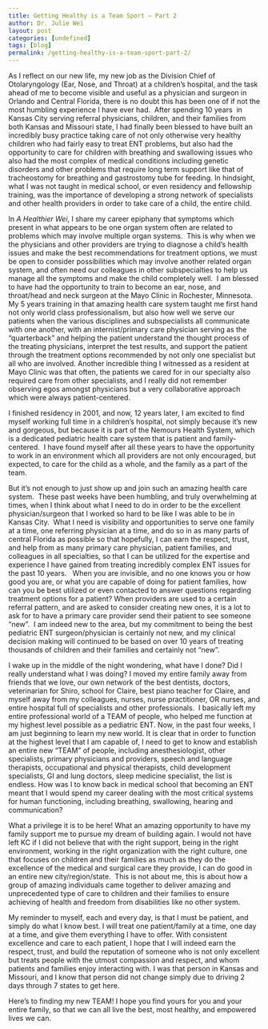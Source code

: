 ```yaml
---
title: Getting Healthy is a Team Sport – Part 2
author: Dr. Julie Wei
layout: post
categories: [undefined]
tags: [blog]
permalink: /getting-healthy-is-a-team-sport-part-2/
---
```

As I reflect on our new life, my new job as the Division Chief of Otolaryngology (Ear, Nose, and Throat) at a children’s hospital, and the task ahead of me to become visible and useful as a physician and surgeon in Orlando and Central Florida, there is no doubt this has been one of if not the most humbling experience I have ever had.  After spending 10 years  in Kansas City serving referral physicians, children, and their families from both Kansas and Missouri state, I had finally been blessed to have built an incredibly busy practice taking care of not only otherwise very healthy children who had fairly easy to treat ENT problems, but also had the opportunity to care for children with breathing and swallowing issues who also had the most complex of medical conditions including genetic disorders and other problems that require long term support like that of tracheostomy for breathing and gastrostomy tube for feeding. In hindsight, what I was not taught in medical school, or even residency and fellowship training, was the importance of developing a strong network of specialists and other health providers in order to take care of a child, the entire child.

In *A Healthier Wei*, I share my career epiphany that symptoms which present in what appears to be one organ system often are related to problems which may involve multiple organ systems.  This is why when we the physicians and other providers are trying to diagnose a child’s health issues and make the best recommendations for treatment options, we must be open to consider possibilities which may involve another related organ system, and often need our colleagues in other subspecialties to help us manage all the symptoms and make the child completely well.  I am blessed to have had the opportunity to train to become an ear, nose, and throat/head and neck surgeon at the Mayo Clinic in Rochester, Minnesota. My 5 years training in that amazing health care system taught me first hand not only world class professionalism, but also how well we serve our patients when the various disciplines and subspecialists all communicate with one another, with an internist/primary care physician serving as the “quarterback” and helping the patient understand the thought process of the treating physicians, interpret the test results, and support the patient  through the treatment options recommended by not only one specialist but all who are involved. Another incredible thing I witnessed as a resident at Mayo Clinic was that often, the patients we cared for in our specialty also required care from other specialists, and I really did not remember observing egos amongst physicians but a very collaborative approach which were always patient-centered.

I finished residency in 2001, and now, 12 years later, I am excited to find myself working full time in a children’s hospital, not simply because it’s new and gorgeous, but because it is part of the Nemours Health System, which is a dedicated pediatric health care system that is patient and family-centered.  I have found myself after all these years to have the opportunity to work in an environment which all providers are not only encouraged, but expected, to care for the child as a whole, and the family as a part of the team.

But it’s not enough to just show up and join such an amazing health care system.  These past weeks have been humbling, and truly overwhelming at times, when I think about what I need to do in order to be the excellent physician/surgeon that I worked so hard to be like I was able to be in Kansas City.  What I need is visibility and opportunities to serve one family at a time, one referring physician at a time, and do so in as many parts of central Florida as possible so that hopefully, I can earn the respect, trust, and help from as many primary care physician, patient families, and colleagues in all specialties, so that I can be utilized for the expertise and experience I have gained from treating incredibly complex ENT issues for the past 10 years.   When you are invisible, and no one knows you or how good you are, or what you are capable of doing for patient families, how can you be best utilized or even contacted to answer questions regarding treatment options for a patient? When providers are used to a certain referral pattern, and are asked to consider creating new ones, it is a lot to ask for to have a primary care provider send their patient to see someone “new”.  I am indeed new to the area, but my commitment to being the best pediatric ENT surgeon/physician is certainly not new, and my clinical decision making will continued to be based on over 10 years of treating thousands of children and their families and certainly not “new”.

I wake up in the middle of the night wondering, what have I done? Did I really understand what I was doing? I moved my entire family away from friends that we love, our own network of the best dentists, doctors, veterinarian for Shiro, school for Claire, best piano teacher for Claire, and myself away from my colleagues, nurses, nurse practitioner, OR nurses, and entire hospital full of specialists and other professionals.  I basically left my entire professional world of a TEAM of people, who helped me function at my highest level possible as a pediatric ENT. Now, in the past four weeks, I am just beginning to learn my new world. It is clear that in order to function at the highest level that I am capable of, I need to get to know and establish an entire new “TEAM” of people, including anesthesiologist, other specialists, primary physicians and providers, speech and language therapists, occupational and physical therapists, child development specialists, GI and lung doctors, sleep medicine specialist, the list is endless. How was I to know back in medical school that becoming an ENT meant that I would spend my career dealing with the most critical systems for human functioning, including breathing, swallowing, hearing and communication?

What a privilege it is to be here! What an amazing opportunity to have my family support me to pursue my dream of building again. I would not have left KC if I did not believe that with the right support, being in the right environment, working in the right organization with the right culture, one that focuses on children and their families as much as they do the excellence of the medical and surgical care they provide, I can do good in an entire new city/region/state.  This is not about me, this is about how a group of amazing individuals came together to deliver amazing and unprecedented type of care to children and their families to ensure achieving of health and freedom from disabilities like no other system.

My reminder to myself, each and every day, is that I must be patient, and simply do what I know best. I will treat one patient/family at a time, one day at a time, and give them everything I have to offer. With consistent excellence and care to each patient, I hope that I will indeed earn the respect, trust, and build the reputation of someone who is not only excellent but treats people with the utmost compassion and respect, and whom patients and families enjoy interacting with. I was that person in Kansas and Missouri, and I know that person did not change simply due to driving 2 days through 7 states to get here.

Here’s to finding my new TEAM! I hope you find yours for you and your entire family, so that we can all live the best, most healthy, and empowered lives we can.


 [1]: the-book
